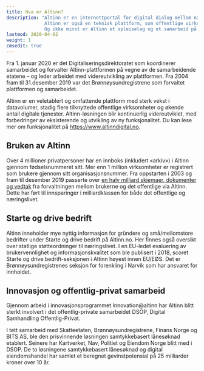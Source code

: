 ```yaml
---
title: Hva er Altinn?
description: "Altinn er en internettportal for digital dialog mellom næringslivet, privatpersoner og offentlige etater.
              Altinn er også en teknisk plattform, som offentlige virksomheter kan benytte for å lage digitale tjenester.
              Og ikke minst er Altinn et spleiselag og et samarbeid på tvers av offentlige virksomheter."
lastmod: 2020-04-02
weight: 1
cmsedit: true
---
```


Fra 1. januar 2020 er det Digitaliseringsdirektoratet som koordinerer samarbeidet og forvalter Altinn-plattformen
på vegne av de samarbeidende etatene – og leder arbeidet med videreutvikling av plattformen.
Fra 2004 fram til 31.desember 2019 var det Brønnøysundregistrene som forvaltet plattformen og samarbeidet.

Altinn er en veletablert og omfattende plattform med sterk vekst i datavolumer,
stadig flere tilknyttede offentlige virksomheter og økende antall digitale tjenester.
Altinn-løsningen blir kontinuerlig videreutviklet, med forbedringer av eksisterende og utvikling av ny funksjonalitet.
Du kan lese mer om funksjonalitet på https://www.altinndigital.no.

## Bruken av Altinn
Over 4 millioner privatpersoner har en innboks (inkludert «arkiv») i Altinn gjennom fødselsnummeret sitt.
Mer enn 1 million virksomheter er registrert som brukere gjennom sitt organisasjonsnummer.
Fra oppstarten i 2003 og fram til desember 2019 passerte over
[en halv milliard skjemaer, dokumenter og vedtak](https://www.digdir.no/digitale-felleslosninger/en-halv-milliard-skjemaer-og-meldinger-altinn/1075)
fra forvaltningen mellom brukerne og det offentlige via Altinn.
Dette har ført til innsparinger i milliardklassen for både det offentlige og næringslivet.

## Starte og drive bedrift
Altinn inneholder mye nyttig informasjon for gründere og små/mellomstore bedrifter under Starte og drive bedrift på Altinn.no.
Her finnes også oversikt over statlige støtteordninger til næringslivet.
I en EU-ledet evaluering av brukervennlighet og informasjonskvalitet som ble publisert i 2018, scoret Starte og drive bedrift-seksjonen i Altinn høyest innen EU/EØS.
Det er Brønnøysundregistrenes seksjon for forenkling i Narvik som har ansvaret for innholdet.

## Innovasjon og offentlig-privat samarbeid
Gjennom arbeid i innovasjonsprogrammet Innovation@altinn har Altinn blitt sterkt involvert i det offentlig-private samarbeidet DSOP, Digital Samhandling Offentlig-Privat.

I tett samarbeid med Skatteetaten, Brønnøysundregistrene, Finans Norge og BITS AS, ble den prisvinnende løsningen samtykkebasert lånesøknad etablert.
Seinere har Kartverket, Nav, Politiet og Eiendom Norge blitt med i DSOP.
De to løsningene samtykkebasert lånesøknad og digital eiendomshandel har samlet et beregnet gevinstpotensial på 25 milliarder kroner over 10 år.
